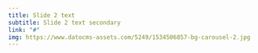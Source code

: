 ```yaml
---
title: Slide 2 text
subtitle: Slide 2 text secondary
link: "#"
img: https://www.datocms-assets.com/5249/1534506857-bg-carousel-2.jpg
---
```


